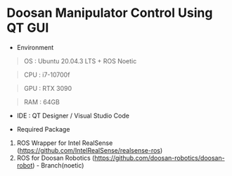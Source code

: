 # Doosan Manipulator Control Using QT GUI

- Environment

> OS : Ubuntu 20.04.3 LTS + ROS Noetic

> CPU : i7-10700f

> GPU : RTX 3090

> RAM : 64GB

- IDE : QT Designer / Visual Studio Code


- Required Package

1. ROS Wrapper for Intel RealSense (https://github.com/IntelRealSense/realsense-ros)
2. ROS for Doosan Robotics (https://github.com/doosan-robotics/doosan-robot) - Branch(noetic)


